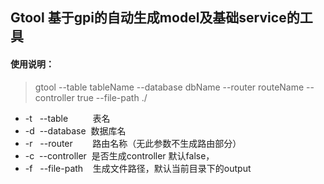 ## Gtool 基于gpi的自动生成model及基础service的工具

#### 使用说明：

> gtool --table tableName --database dbName --router routeName --controller true --file-path ./

+ -t &nbsp;&nbsp;--table &nbsp;&nbsp;&nbsp;&nbsp;&nbsp;&nbsp;&nbsp;&nbsp;&nbsp;表名
+ -d &nbsp;--database &nbsp;数据库名
+ -r &nbsp;&nbsp;--router &nbsp;&nbsp;&nbsp;&nbsp;&nbsp;&nbsp;&nbsp;路由名称（无此参数不生成路由部分）
+ -c &nbsp;--controller &nbsp;是否生成controller 默认false，
+ -f &nbsp;&nbsp;--file-path &nbsp;&nbsp;&nbsp;生成文件路径，默认当前目录下的output